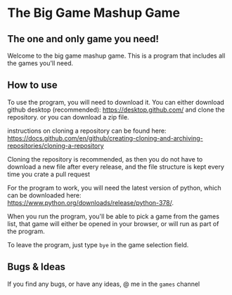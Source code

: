 # The Big Game Mashup Game
## The one and only game you need!

Welcome to the big game mashup game. This is a program that includes all the games you'll need. 

## How to use

To use the program, you will need to download it. You can either download github desktop (recommended): https://desktop.github.com/ and clone the repository. or you can download a zip file.

instructions on cloning a repository can be found here: https://docs.github.com/en/github/creating-cloning-and-archiving-repositories/cloning-a-repository

Cloning the repository is recommended, as then you do not have to download a new file after every release, and the file structure is kept every time you crate a pull request

For the program to work, you will need the latest version of python, which can be downloaded here: https://www.python.org/downloads/release/python-378/.

When you run the program, you'll be able to pick a game from the games list, that game will either be opened in your browser, or will run as part of the program. 

To leave the program, just type `bye` in the game selection field.

## Bugs & Ideas

If you find any bugs, or have any ideas, @ me in the `games` channel
